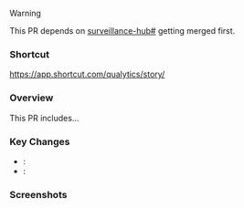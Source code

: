 <!--
This section is optional. Use it if this PR has dependencies.
--> 
> [!WARNING]  
> This PR depends on [surveillance-hub#<number>](https://github.com/Qualytics/surveillance-hub/pull/<number>) getting merged first.

### Shortcut

https://app.shortcut.com/qualytics/story/<number>

### Overview

<!-- Briefly describe the purpose of this PR. -->
This PR includes...

### Key Changes

<!-- List the key features or bug fixes. Add a brief description if needed. -->
- **<feat1>**: <optional description>
- **<feat2>**: <optional description>

### Screenshots

<!-- This section is optional. Attach screenshots if needed. -->
